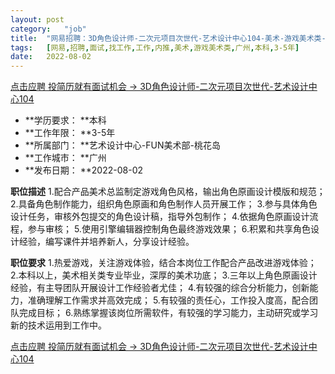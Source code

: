 ```yaml
---
layout:	post
category:	"job"
title:	"网易招聘：3D角色设计师-二次元项目次世代-艺术设计中心104-美术-游戏美术类-广州本科3-5年"
tags:	[网易,招聘,面试,找工作,工作,内推,美术,游戏美术类,广州,本科,3-5年]
date:	2022-08-02
---
```


[点击应聘 投简历就有面试机会 -> 3D角色设计师-二次元项目次世代-艺术设计中心104](http://mobile.bole.netease.com/bole/boleDetail?id=41979&employeeId=346f03c3cda5f04c&key=all)



- **学历要求： **本科
- **工作年限： **3-5年
- **所属部门： **艺术设计中心-FUN美术部-桃花岛
- **工作城市： **广州
- **发布日期： **2022-08-02



**职位描述**
1.配合产品美术总监制定游戏角色风格，输出角色原画设计模版和规范；
2.具备角色制作能力，组织角色原画和角色制作人员开展工作；
3.参与具体角色设计任务，审核外包提交的角色设计稿，指导外包制作；
4.依据角色原画设计流程，参与审核；
5.使用引擎编辑器控制角色最终游戏效果；
6.积累和共享角色设计经验，编写课件并培养新人，分享设计经验。



**职位要求**
1.热爱游戏，关注游戏体验，结合本岗位工作配合产品改进游戏体验；
2.本科以上，美术相关类专业毕业，深厚的美术功底；
3.三年以上角色原画设计经验，有主导团队开展设计工作经验者尤佳；
4.有较强的综合分析能力，创新能力，准确理解工作需求并高效完成；
5.有较强的责任心，工作投入度高，配合团队完成目标；
6.熟练掌握该岗位所需软件，有较强的学习能力，主动研究或学习新的技术运用到工作中。



[点击应聘 投简历就有面试机会 -> 3D角色设计师-二次元项目次世代-艺术设计中心104](http://mobile.bole.netease.com/bole/boleDetail?id=41979&employeeId=346f03c3cda5f04c&key=all)